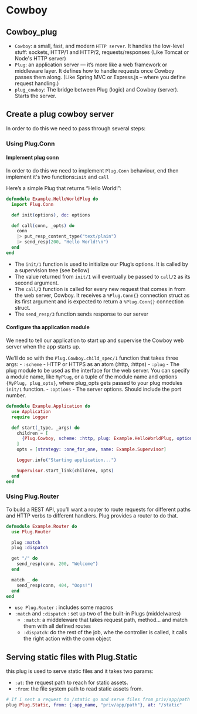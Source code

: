# Cowboy

## Cowboy_plug

- `Cowboy`: a small, fast, and modern `HTTP server`. It handles the low-level stuff: sockets, HTTP/1 and HTTP/2, requests/responses (Like Tomcat or Node's HTTP server)
- `Plug`: an application server — it’s more like a web framework or middleware layer. It defines how to handle requests once Cowboy passes them along. (Like Spring MVC or Express.js – where you define request handling.)
- `plug_cowboy`: The bridge between Plug (logic) and Cowboy (server). Starts the server.

## Create a plug cowboy server

In order to do this we need to pass through several steps:

### Using Plug.Conn

#### Implement plug conn

In order to do this we need to implement `Plug.Conn` behaviour, end then implement it's two functions:`init` and `call`

Here’s a simple Plug that returns “Hello World!”:

```elixir
defmodule Example.HelloWorldPlug do
  import Plug.Conn

  def init(options), do: options

  def call(conn, _opts) do
    conn
    |> put_resp_content_type("text/plain")
    |> send_resp(200, "Hello World!\n")
  end
end
```

- The `init/1` function is used to initialize our Plug’s options. It is called by a supervision tree (see bellow)
- The value returned from `init/1` will eventually be passed to `call/2` as its second argument.
- The `call/2` function is called for every new request that comes in from the web server, Cowboy. It receives a `%Plug.Conn{}` connection struct as its first argument and is expected to return a `%Plug.Conn{}` connection struct.
- The `send_resp/3` function sends response to our server

#### Configure tha application module

We need to tell our application to start up and supervise the Cowboy web server when the app starts up.

We’ll do so with the `Plug.Cowboy.child_spec/1` function that takes three args: - `:scheme` - HTTP or HTTPS as an atom (:http, :https) - `:plug` - The plug module to be used as the interface for the web server. You can specify a module name, like `MyPlug`, or a tuple of the module name and options `{MyPlug, plug_opts}`, where plug_opts gets passed to your plug modules `init/1` function. - `:options` - The server options. Should include the port number.

```elixir
defmodule Example.Application do
  use Application
  require Logger

  def start(_type, _args) do
    children = [
      {Plug.Cowboy, scheme: :http, plug: Example.HelloWorldPlug, options: [port: 8080]}
    ]
    opts = [strategy: :one_for_one, name: Example.Supervisor]

    Logger.info("Starting application...")

    Supervisor.start_link(children, opts)
  end
end
```

### Using Plug.Router

To build a REST API, you’ll want a router to route requests for different paths and HTTP verbs to different handlers. Plug provides a router to do that.

```elixir
defmodule Example.Router do
  use Plug.Router

  plug :match
  plug :dispatch

  get "/" do
    send_resp(conn, 200, "Welcome")
  end

  match _ do
    send_resp(conn, 404, "Oops!")
  end
end
```

- `use Plug.Router` : includes some macros
- `:match` and `:dispatch` : set up two of the built-in Plugs (middelwares)
  - `:match`: a middeleware that takes request path, method... and match them with all defined routes
  - `:dispatch`: do the rest of the job, whe the controller is called, it calls the right action with the conn object

## Serving static files with Plug.Static

this plug is used to serve static files and it takes two params:

- `:at`: the request path to reach for static assets.
- `:from`: the file system path to read static assets from.

```elixir
# If i sent a request to /static go and serve files from priv/app/path
plug Plug.Static, from: {:app_name, "priv/app/path"}, at: "/static"
```
